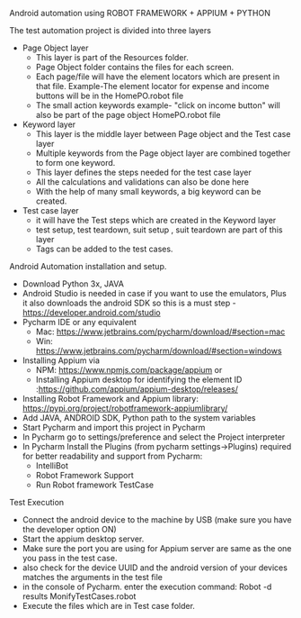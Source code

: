 Android automation using ROBOT FRAMEWORK + APPIUM + PYTHON

The test automation project is divided into three layers
- Page Object layer
    - This layer is part of the Resources folder.
    - Page Object folder contains the files for each screen. 
    - Each page/file will have the element locators which are present in that file. Example-The element locator for expense and income buttons will be in the HomePO.robot file
    - The small action keywords example- "click on income button" will also be part of the page object HomePO.robot file 
- Keyword layer
  - This layer is the middle layer between Page object and the Test case layer
  - Multiple keywords from the Page object layer are combined together to form one keyword. 
  - This layer defines the steps needed for the test case layer 
  - All the calculations and validations can also be done here
  - With the help of many small keywords, a big keyword can be created. 
- Test case layer
  - it will have the Test steps which are created in the Keyword layer
  - test setup, test teardown, suit setup , suit teardown are part of this layer
  - Tags can be added to the test cases. 

Android Automation installation and setup.

- Download Python 3x, JAVA
- Android Studio is needed in case if you want to use the emulators, Plus it also downloads the android SDK so this is a must step - https://developer.android.com/studio
- Pycharm IDE or any equivalent 
  - Mac: https://www.jetbrains.com/pycharm/download/#section=mac 
  - Win: https://www.jetbrains.com/pycharm/download/#section=windows
- Installing Appium via 
  - NPM: https://www.npmjs.com/package/appium or 
  - Installing Appium desktop for identifying the element ID :https://github.com/appium/appium-desktop/releases/
- Installing Robot Framework and Appium library: https://pypi.org/project/robotframework-appiumlibrary/
- Add JAVA, ANDROID SDK, Python path to the system variables 
- Start Pycharm and import this project in Pycharm
- In Pycharm go to settings/preference and select the Project interpreter
- In Pycharm Install the Plugins (from pycharm settings->Plugins) required for better readability and support from Pycharm:
  - IntelliBot
  - Robot Framework Support
  - Run Robot framework TestCase

Test Execution
- Connect the android device to the machine by USB (make sure you have the developer option ON)
- Start the appium desktop server.
- Make sure the port you are using for Appium server are same as the one you pass in the test case. 
- also check for the device UUID and the android version of your devices matches the arguments in the test file
- in the console of Pycharm. enter the execution command: Robot -d results MonifyTestCases.robot
- Execute the files which are in Test case folder.
